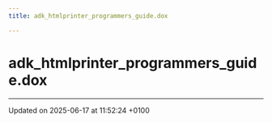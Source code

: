 ```yaml
---
title: adk_htmlprinter_programmers_guide.dox

---
```


# adk_htmlprinter_programmers_guide.dox








-------------------------------

Updated on 2025-06-17 at 11:52:24 +0100

